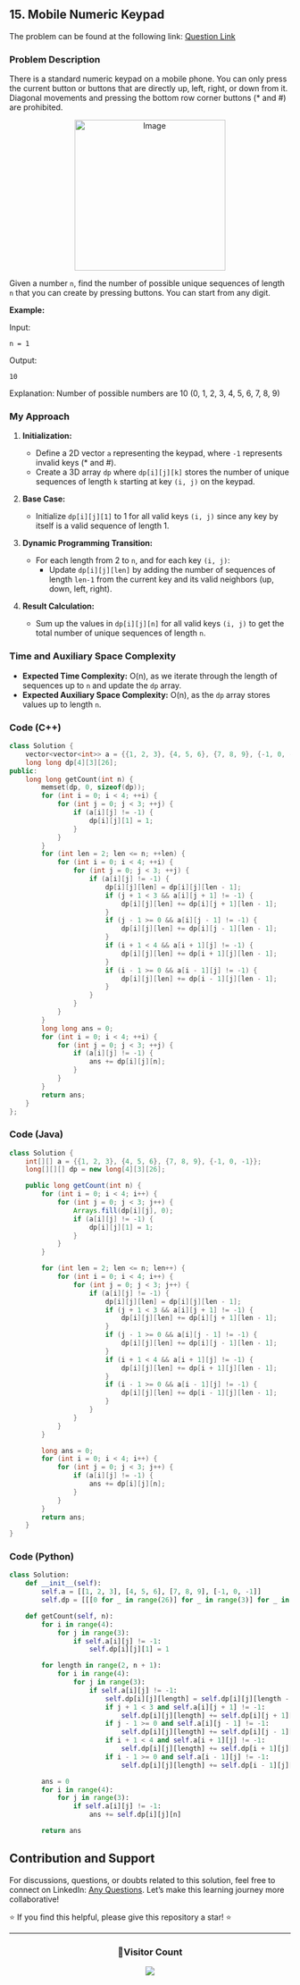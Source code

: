 ## 15. Mobile Numeric Keypad

The problem can be found at the following link: [Question Link](https://www.geeksforgeeks.org/problems/mobile-numeric-keypad5456/1)

### Problem Description

There is a standard numeric keypad on a mobile phone. You can only press the current button or buttons that are directly up, left, right, or down from it. Diagonal movements and pressing the bottom row corner buttons (\* and #) are prohibited.

<p align="center">
  <img src="https://github.com/Hunterdii/GeeksforGeeks-POTD/assets/124852522/a8e13f20-65da-4a5a-9458-dc8422bef9a9" alt="Image" width="270" />
</p>

Given a number `n`, find the number of possible unique sequences of length `n` that you can create by pressing buttons. You can start from any digit.

**Example:**

Input:

```
n = 1
```

Output:

```
10
```

Explanation:
Number of possible numbers are 10 (0, 1, 2, 3, 4, 5, 6, 7, 8, 9)

### My Approach

1. **Initialization:**

   - Define a 2D vector `a` representing the keypad, where `-1` represents invalid keys (\* and #).
   - Create a 3D array `dp` where `dp[i][j][k]` stores the number of unique sequences of length `k` starting at key `(i, j)` on the keypad.

2. **Base Case:**

   - Initialize `dp[i][j][1]` to 1 for all valid keys `(i, j)` since any key by itself is a valid sequence of length 1.

3. **Dynamic Programming Transition:**

   - For each length from 2 to `n`, and for each key `(i, j)`:
     - Update `dp[i][j][len]` by adding the number of sequences of length `len-1` from the current key and its valid neighbors (up, down, left, right).

4. **Result Calculation:**
   - Sum up the values in `dp[i][j][n]` for all valid keys `(i, j)` to get the total number of unique sequences of length `n`.

### Time and Auxiliary Space Complexity

- **Expected Time Complexity:** O(n), as we iterate through the length of sequences up to `n` and update the `dp` array.
- **Expected Auxiliary Space Complexity:** O(n), as the `dp` array stores values up to length `n`.

### Code (C++)

```cpp
class Solution {
    vector<vector<int>> a = {{1, 2, 3}, {4, 5, 6}, {7, 8, 9}, {-1, 0, -1}};
    long long dp[4][3][26];
public:
    long long getCount(int n) {
        memset(dp, 0, sizeof(dp));
        for (int i = 0; i < 4; ++i) {
            for (int j = 0; j < 3; ++j) {
                if (a[i][j] != -1) {
                    dp[i][j][1] = 1;
                }
            }
        }
        for (int len = 2; len <= n; ++len) {
            for (int i = 0; i < 4; ++i) {
                for (int j = 0; j < 3; ++j) {
                    if (a[i][j] != -1) {
                        dp[i][j][len] = dp[i][j][len - 1];
                        if (j + 1 < 3 && a[i][j + 1] != -1) {
                            dp[i][j][len] += dp[i][j + 1][len - 1];
                        }
                        if (j - 1 >= 0 && a[i][j - 1] != -1) {
                            dp[i][j][len] += dp[i][j - 1][len - 1];
                        }
                        if (i + 1 < 4 && a[i + 1][j] != -1) {
                            dp[i][j][len] += dp[i + 1][j][len - 1];
                        }
                        if (i - 1 >= 0 && a[i - 1][j] != -1) {
                            dp[i][j][len] += dp[i - 1][j][len - 1];
                        }
                    }
                }
            }
        }
        long long ans = 0;
        for (int i = 0; i < 4; ++i) {
            for (int j = 0; j < 3; ++j) {
                if (a[i][j] != -1) {
                    ans += dp[i][j][n];
                }
            }
        }
        return ans;
    }
};
```

### Code (Java)

```java
class Solution {
    int[][] a = {{1, 2, 3}, {4, 5, 6}, {7, 8, 9}, {-1, 0, -1}};
    long[][][] dp = new long[4][3][26];

    public long getCount(int n) {
        for (int i = 0; i < 4; i++) {
            for (int j = 0; j < 3; j++) {
                Arrays.fill(dp[i][j], 0);
                if (a[i][j] != -1) {
                    dp[i][j][1] = 1;
                }
            }
        }

        for (int len = 2; len <= n; len++) {
            for (int i = 0; i < 4; i++) {
                for (int j = 0; j < 3; j++) {
                    if (a[i][j] != -1) {
                        dp[i][j][len] = dp[i][j][len - 1];
                        if (j + 1 < 3 && a[i][j + 1] != -1) {
                            dp[i][j][len] += dp[i][j + 1][len - 1];
                        }
                        if (j - 1 >= 0 && a[i][j - 1] != -1) {
                            dp[i][j][len] += dp[i][j - 1][len - 1];
                        }
                        if (i + 1 < 4 && a[i + 1][j] != -1) {
                            dp[i][j][len] += dp[i + 1][j][len - 1];
                        }
                        if (i - 1 >= 0 && a[i - 1][j] != -1) {
                            dp[i][j][len] += dp[i - 1][j][len - 1];
                        }
                    }
                }
            }
        }

        long ans = 0;
        for (int i = 0; i < 4; i++) {
            for (int j = 0; j < 3; j++) {
                if (a[i][j] != -1) {
                    ans += dp[i][j][n];
                }
            }
        }
        return ans;
    }
}
```

### Code (Python)

```python
class Solution:
    def __init__(self):
        self.a = [[1, 2, 3], [4, 5, 6], [7, 8, 9], [-1, 0, -1]]
        self.dp = [[[0 for _ in range(26)] for _ in range(3)] for _ in range(4)]

    def getCount(self, n):
        for i in range(4):
            for j in range(3):
                if self.a[i][j] != -1:
                    self.dp[i][j][1] = 1

        for length in range(2, n + 1):
            for i in range(4):
                for j in range(3):
                    if self.a[i][j] != -1:
                        self.dp[i][j][length] = self.dp[i][j][length - 1]
                        if j + 1 < 3 and self.a[i][j + 1] != -1:
                            self.dp[i][j][length] += self.dp[i][j + 1][length - 1]
                        if j - 1 >= 0 and self.a[i][j - 1] != -1:
                            self.dp[i][j][length] += self.dp[i][j - 1][length - 1]
                        if i + 1 < 4 and self.a[i + 1][j] != -1:
                            self.dp[i][j][length] += self.dp[i + 1][j][length - 1]
                        if i - 1 >= 0 and self.a[i - 1][j] != -1:
                            self.dp[i][j][length] += self.dp[i - 1][j][length - 1]

        ans = 0
        for i in range(4):
            for j in range(3):
                if self.a[i][j] != -1:
                    ans += self.dp[i][j][n]

        return ans
```

## Contribution and Support

For discussions, questions, or doubts related to this solution, feel free to connect on LinkedIn: [Any Questions](https://www.linkedin.com/in/patel-hetkumar-sandipbhai-8b110525a/). Let’s make this learning journey more collaborative!

⭐ If you find this helpful, please give this repository a star! ⭐

---

<div align="center">
  <h3><b>📍Visitor Count</b></h3>
</div>

<p align="center">
  <img src="https://profile-counter.glitch.me/Hunterdii/count.svg" />
</p>
